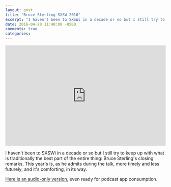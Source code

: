 ```yaml
---
layout: post
title: "Bruce Sterling SXSW 2016"
excerpt: "I haven't been to SXSWi in a decade or so but I still try to keep up with what is traditionally the best part of the entire thing: Bruce Sterling's closing remarks."
date: 2016-04-20 11:40:09 -0500
comments: true
categories: 
---
```


<iframe width="100%" height="315" src="https://www.youtube.com/embed/gZaiCDogmwM" frameborder="0" allowfullscreen></iframe>

I haven't been to SXSWi in a decade or so but I still try to keep up with what is traditionally the best part of the entire thing: Bruce Sterling's closing remarks. This year's is, as he admits during the talk, more timely and less futurely; and it's comforting, in its way.

[Here is an audio-only version](https://huffduffer.com/dealingwith/323433), even ready for podcast app consumption.